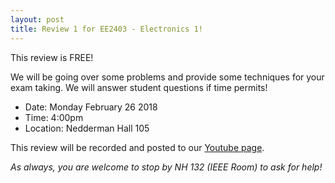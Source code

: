 ```yaml
---
layout: post
title: Review 1 for EE2403 - Electronics 1!
---
```

This review is FREE! 

We will be going over some problems and provide some techniques for your exam taking. We will answer student questions if time permits!

- Date: Monday February 26 2018
- Time: 4:00pm
- Location: Nedderman Hall 105

This review will be recorded and posted to our [Youtube page](https://www.youtube.com/channel/UCV0OmOABl9S8e4QHvtNHLow).

*As always, you are welcome to stop by NH 132 (IEEE Room) to ask for help!*
